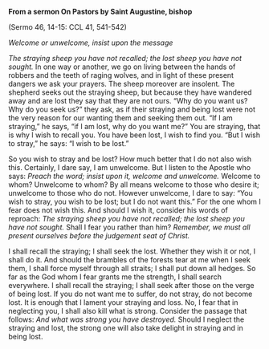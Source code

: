 

**From a sermon On Pastors by Saint Augustine, bishop**

(Sermo 46, 14-15: CCL 41, 541-542)

_Welcome or unwelcome, insist upon the message_

_The straying sheep you have not recalled; the lost sheep you have not sought._ In one way or another, we go on living between the hands of robbers and the teeth of raging wolves, and in light of these present dangers we ask your prayers. The sheep moreover are insolent. The shepherd seeks out the straying sheep, but because they have wandered away and are lost they say that they are not ours. “Why do you want us? Why do you seek us?” they ask, as if their straying and being lost were not the very reason for our wanting them and seeking them out. “If I am straying,” he says, “if I am lost, why do you want me?” You are straying, that is why I wish to recall you. You have been lost, I wish to find you. “But I wish to stray,” he says: “I wish to be lost.”

So you wish to stray and be lost? How much better that I do not also wish this. Certainly, I dare say, I am unwelcome. But I listen to the Apostle who says: _Preach the word; insist upon it, welcome and unwelcome._ Welcome to whom? Unwelcome to whom? By all means welcome to those who desire it; unwelcome to those who do not. However unwelcome, I dare to say: “You wish to stray, you wish to be lost; but I do not want this.” For the one whom I fear does not wish this. And should I wish it, consider his words of reproach: _The straying sheep you have not recalled; the lost sheep you have not sought._ Shall I fear you rather than him? _Remember, we must all present ourselves before the judgement seat of Christ._

I shall recall the straying; I shall seek the lost. Whether they wish it or not, I shall do it. And should the brambles of the forests tear at me when I seek them, I shall force myself through all straits; I shall put down all hedges. So far as the God whom I fear grants me the strength, I shall search everywhere. I shall recall the straying; I shall seek after those on the verge of being lost. If you do not want me to suffer, do not stray, do not become lost. It is enough that I lament your straying and loss. No, I fear that in neglecting you, I shall also kill what is strong. Consider the passage that follows: _And what was strong you have destroyed._ Should I neglect the straying and lost, the strong one will also take delight in straying and in being lost.

